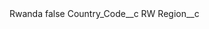 <?xml version="1.0" encoding="UTF-8"?>
<CustomMetadata xmlns="http://soap.sforce.com/2006/04/metadata" xmlns:xsi="http://www.w3.org/2001/XMLSchema-instance" xmlns:xsd="http://www.w3.org/2001/XMLSchema">
    <label>Rwanda</label>
    <protected>false</protected>
    <values>
        <field>Country_Code__c</field>
        <value xsi:type="xsd:string">RW</value>
    </values>
    <values>
        <field>Region__c</field>
        <value xsi:nil="true"/>
    </values>
</CustomMetadata>
